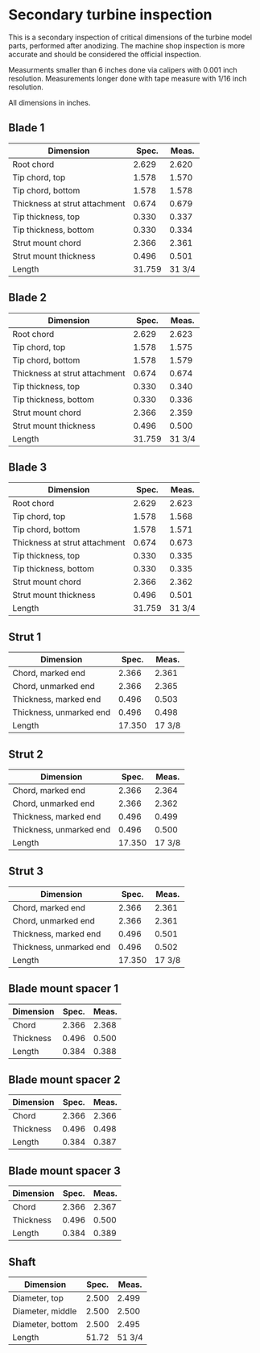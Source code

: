 # Secondary turbine inspection

This is a secondary inspection of critical dimensions of the turbine model
parts, performed after anodizing. The machine shop inspection is more accurate
and should be considered the official inspection.

Measurments smaller than 6 inches done via calipers with 0.001 inch
resolution. Measurements longer done with tape measure with 1/16 inch
resolution.

All dimensions in inches.

## Blade 1

| Dimension | Spec. | Meas. |
|-----------|-------|-------|
| Root chord | 2.629 | 2.620 |
| Tip chord, top | 1.578 | 1.570 |
| Tip chord, bottom | 1.578 | 1.578 |
| Thickness at strut attachment | 0.674 | 0.679 |
| Tip thickness, top | 0.330 | 0.337 |
| Tip thickness, bottom | 0.330 | 0.334 |
| Strut mount chord | 2.366 | 2.361 | 
| Strut mount thickness | 0.496 | 0.501 |
| Length | 31.759 | 31 3/4 |

## Blade 2

| Dimension | Spec. | Meas. |
|-----------|-------|-------|
| Root chord | 2.629 | 2.623 |
| Tip chord, top | 1.578 | 1.575 |
| Tip chord, bottom | 1.578 | 1.579 |
| Thickness at strut attachment | 0.674 | 0.674 |
| Tip thickness, top | 0.330 | 0.340 |
| Tip thickness, bottom | 0.330 | 0.336 |
| Strut mount chord | 2.366 | 2.359 | 
| Strut mount thickness | 0.496 | 0.500 |
| Length | 31.759 | 31 3/4 |

## Blade 3

| Dimension | Spec. | Meas. |
|-----------|-------|-------|
| Root chord | 2.629 | 2.623 |
| Tip chord, top | 1.578 | 1.568 |
| Tip chord, bottom | 1.578 | 1.571 |
| Thickness at strut attachment | 0.674 | 0.673 |
| Tip thickness, top | 0.330 | 0.335 |
| Tip thickness, bottom | 0.330 | 0.335 |
| Strut mount chord | 2.366 | 2.362 | 
| Strut mount thickness | 0.496 | 0.501 |
| Length | 31.759 | 31 3/4 |

## Strut 1

| Dimension | Spec. | Meas. |
|-----------|-------|-------|
| Chord, marked end | 2.366 | 2.361 |
| Chord, unmarked end | 2.366 | 2.365 |
| Thickness, marked end | 0.496 | 0.503 |
| Thickness, unmarked end | 0.496 | 0.498 |
| Length | 17.350 | 17 3/8 |

## Strut 2

| Dimension | Spec. | Meas. |
|-----------|-------|-------|
| Chord, marked end | 2.366 | 2.364 |
| Chord, unmarked end | 2.366 | 2.362 |
| Thickness, marked end | 0.496 | 0.499 |
| Thickness, unmarked end | 0.496 | 0.500 |
| Length | 17.350 | 17 3/8 |

## Strut 3

| Dimension | Spec. | Meas. |
|-----------|-------|-------|
| Chord, marked end | 2.366 | 2.361 |
| Chord, unmarked end | 2.366 | 2.361 |
| Thickness, marked end | 0.496 | 0.501 |
| Thickness, unmarked end | 0.496 | 0.502 |
| Length | 17.350 | 17 3/8 |

## Blade mount spacer 1

| Dimension | Spec. | Meas. |
|-----------|-------|-------|
| Chord | 2.366 | 2.368 |
| Thickness | 0.496 | 0.500 |
| Length | 0.384 | 0.388 |

## Blade mount spacer 2

| Dimension | Spec. | Meas. |
|-----------|-------|-------|
| Chord | 2.366 | 2.366 |
| Thickness | 0.496 | 0.498 |
| Length | 0.384 | 0.387 |

## Blade mount spacer 3

| Dimension | Spec. | Meas. |
|-----------|-------|-------|
| Chord | 2.366 | 2.367 |
| Thickness | 0.496 | 0.500 |
| Length | 0.384 | 0.389 |

## Shaft

| Dimension | Spec. | Meas. |
|-----------|-------|-------|
| Diameter, top | 2.500 | 2.499 |
| Diameter, middle | 2.500 | 2.500 |
| Diameter, bottom | 2.500 | 2.495 | 
| Length  | 51.72 | 51 3/4 |

